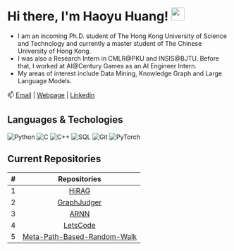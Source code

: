 # Hi there, I'm Haoyu Huang! <img src="https://raw.githubusercontent.com/MartinHeinz/MartinHeinz/master/wave.gif" width="30px">

- I am an incoming Ph.D. student of The Hong Kong University of Science and Technology and currently a master student of The Chinese University of Hong Kong.
- I was also a Research Intern in CMLR@PKU and INSIS@BJTU. Before that, I worked at AI@Century Games as an AI Engineer Intern.
- My areas of interest include Data Mining, Knowledge Graph and Large Language Models.

📫 [Email](mailto:haoyuhuang@bjtu.edu.cn) | [Webpage](https://hhy-huang.github.io/) | [Linkedin](https://www.linkedin.com/in/%E6%B5%A9%E7%A6%B9-%E9%BB%84-68416b291/)

## Languages & Techologies

![Python](https://img.shields.io/badge/-Python-000?&logo=Python)
![C](https://img.shields.io/badge/-C-000?&logo=C)
![C++](https://img.shields.io/badge/-C++-000?&logo=c%2b%2b&logoColor=00599C)
![SQL](https://img.shields.io/badge/-SQL-000?&logo=MySQL)
![Git](https://img.shields.io/badge/-git-000?&logo=git)
![PyTorch](https://img.shields.io/badge/-PyTorch-000?&logo=PyTorch)

## Current Repositories

| # |                                                              Repositories                                                              |
| :-: | :------------------------------------------------------------------------------------------------------------------------------------: |
| 1 | [HiRAG](https://github.com/hhy-huang/HiRAG) |
| 2 | [GraphJudger](https://github.com/hhy-huang/GraphJudger) |
| 3 | [ARNN](https://github.com/hhy-huang/ARNN) |
| 4 | [LetsCode](https://github.com/hhy-huang/LetsCode?tab=readme-ov-file) |
| 5 | [Meta-Path-Based-Random-Walk](https://github.com/hhy-huang/Meta-Path-Based-Random-Walk) |
